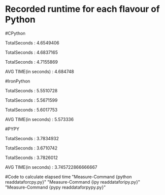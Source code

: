 # Recorded runtime for each flavour of Python

#CPython

TotalSeconds      : 4.6549406

TotalSeconds      : 4.6837165

TotalSeconds      : 4.7155869

AVG TIME(in seconds) : 4.684748

#IronPython

TotalSeconds      : 5.5510728

TotalSeconds      : 5.5671599

TotalSeconds      : 5.6017753

AVG TIME(in seconds) : 5.573336

#PYPY

TotalSeconds      : 3.7834932

TotalSeconds      : 3.6710742

TotalSeconds      : 3.7826012

AVG TIME(in seconds) : 3.745722866666667

#Code to calculate elapsed time
"Measure-Command {python readdataforcpy.py}"
"Measure-Command {ipy readdataforipy.py}"
"Measure-Command {pypy readdataforpypy.py}"


